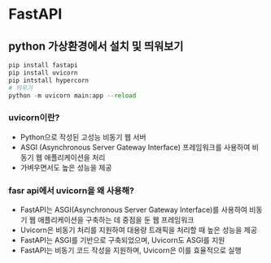 # FastAPI

## python 가상환경에서 설치 및 띄워보기
```python
pip install fastapi
pip install uvicorn
pip intstall hypercorn
# 띄우기
python -m uvicorn main:app --reload
```
### uvicorn이란?
* Python으로 작성된 고성능 비동기 웹 서버
* ASGI (Asynchronous Server Gateway Interface) 프레임워크를 사용하여 비동기 웹 애플리케이션을 처리
* 가벼우면서도 높은 성능을 제공

### fasr api에서 uvicorn을 왜 사용해?
* FastAPI는 ASGI(Asynchronous Server Gateway Interface)를 사용하여 비동기 웹 애플리케이션을 구축하는 데 중점을 둔 웹 프레임워크
* Uvicorn은 비동기 처리를 지원하여 대용량 트래픽을 처리할 때 높은 성능을 제공
* FastAPI는 ASGI를 기반으로 구축되었으며, Uvicorn도 ASGI를 지원
* FastAPI는 비동기 코드 작성을 지원하며, Uvicorn은 이를 효율적으로 실행